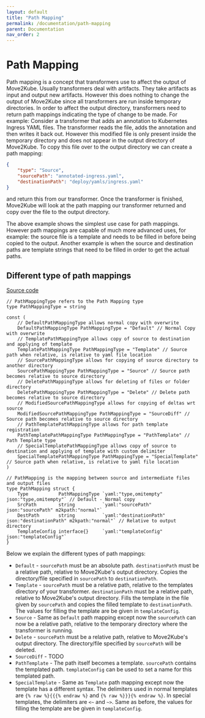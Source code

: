 ```yaml
---
layout: default
title: "Path Mapping"
permalink: /documentation/path-mapping
parent: Documentation
nav_order: 2
---
```


# Path Mapping

Path mapping is a concept that transformers use to affect the output of Move2Kube. Usually transformers deal with artifacts. They take artifacts as input and output new artifacts. However this does nothing to change the output of Move2Kube since all transformers are run inside temporary directories.
In order to affect the output directory, transformers need to return path mappings indicating the type of change to be made.
For example: Consider a transformer that adds an annotation to Kubernetes Ingress YAML files. The transformer reads the file, adds the annotation and then writes it back out. However this modified file is only present inside the temporary directory and does not appear in the output directory of Move2Kube. To copy this file over to the output directory we can create a path mapping:
```json
{
    "type": "Source",
    "sourcePath": "annotated-ingress.yaml",
    "destinationPath": "deploy/yamls/ingress.yaml"
}
```
and return this from our transformer. Once the transformer is finished, Move2Kube will look at the path mapping our transformer returned and copy over the file to the output directory.

The above example shows the simplest use case for path mappings. However path mappings are capable of much more advanced uses, for example: the source file is a template and needs to be filled in before being copied to the output. Another example is when the source and destination paths are template strings that need to be filled in order to get the actual paths.

## Different type of path mappings

[Source code](https://github.com/konveyor/move2kube/blob/dcf8793a889c0a8f9f4423e9e9ee3a95003c6bcc/types/transformer/pathmapping.go#L19-L45)

```golang
// PathMappingType refers to the Path Mapping type
type PathMappingType = string

const (
	// DefaultPathMappingType allows normal copy with overwrite
	DefaultPathMappingType PathMappingType = "Default" // Normal Copy with overwrite
	// TemplatePathMappingType allows copy of source to destination and applying of template
	TemplatePathMappingType PathMappingType = "Template" // Source path when relative, is relative to yaml file location
	// SourcePathMappingType allows for copying of source directory to another directory
	SourcePathMappingType PathMappingType = "Source" // Source path becomes relative to source directory
	// DeletePathMappingType allows for deleting of files or folder directory
	DeletePathMappingType PathMappingType = "Delete" // Delete path becomes relative to source directory
	// ModifiedSourcePathMappingType allows for copying of deltas wrt source
	ModifiedSourcePathMappingType PathMappingType = "SourceDiff" // Source path becomes relative to source directory
	// PathTemplatePathMappingType allows for path template registration
	PathTemplatePathMappingType PathMappingType = "PathTemplate" // Path Template type
	// SpecialTemplatePathMappingType allows copy of source to destination and applying of template with custom delimiter
	SpecialTemplatePathMappingType PathMappingType = "SpecialTemplate" // Source path when relative, is relative to yaml file location
)

// PathMapping is the mapping between source and intermediate files and output files
type PathMapping struct {
	Type           PathMappingType `yaml:"type,omitempty" json:"type,omitempty"` // Default - Normal copy
	SrcPath        string          `yaml:"sourcePath" json:"sourcePath" m2kpath:"normal"`
	DestPath       string          `yaml:"destinationPath" json:"destinationPath" m2kpath:"normal"` // Relative to output directory
	TemplateConfig interface{}     `yaml:"templateConfig" json:"templateConfig"`
}
```

Below we explain the different types of path mappings:

- `Default` - `sourcePath` must be an absolute path.
    `destinationPath` must be a relative path, relative to Move2Kube's output directory.
    Copies the directory/file specified in `sourcePath` to `destinationPath`.
- `Template` - `sourcePath` must be a relative path, relative to the templates directory of your transformer.
    `destinationPath` must be a relative path, relative to Move2Kube's output directory.
    Fills the template in the file given by `sourcePath` and copies the filled template to `destinationPath`.
    The values for filling the template are be given in `templateConfig`.
- `Source` - Same as `Default` path mapping except now the `sourcePath` can now be a relative path,
    relative to the temporary directory where the transformer is running.
- `Delete` - `sourcePath` must be a relative path, relative to Move2Kube's output directory. The directory/file specified by `sourcePath` will be deleted.
- `SourceDiff` - TODO
- `PathTemplate` - The path itself becomes a template. `sourcePath` contains the templated path. `templateConfig` can be used to set a name for this templated path.
- `SpecialTemplate` - Same as `Template` path mapping except now the template has a different syntax. The delimiters used in normal templates are `{% raw %}{{{% endraw %}` and `{% raw %}}}{% endraw %}`.
    In special templates, the delimiters are `<~` and `~>`. Same as before, the values for filling the template are be given in `templateConfig`.
